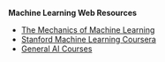**Machine Learning Web Resources**

- [The Mechanics of Machine Learning](https://mlbook.explained.ai/)
- [Stanford Machine Learning Coursera](https://www.coursera.org/learn/machine-learning#syllabus)
- [General AI Courses](https://www.deeplearning.ai/)
